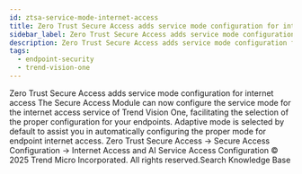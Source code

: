 ```yaml
---
id: ztsa-service-mode-internet-access
title: Zero Trust Secure Access adds service mode configuration for internet access
sidebar_label: Zero Trust Secure Access adds service mode configuration for internet access
description: Zero Trust Secure Access adds service mode configuration for internet access
tags:
  - endpoint-security
  - trend-vision-one
---
```


 Zero Trust Secure Access adds service mode configuration for internet access The Secure Access Module can now configure the service mode for the internet access service of Trend Vision One, facilitating the selection of the proper configuration for your endpoints. Adaptive mode is selected by default to assist you in automatically configuring the proper mode for endpoint internet access. Zero Trust Secure Access → Secure Access Configuration → Internet Access and AI Service Access Configuration © 2025 Trend Micro Incorporated. All rights reserved.Search Knowledge Base